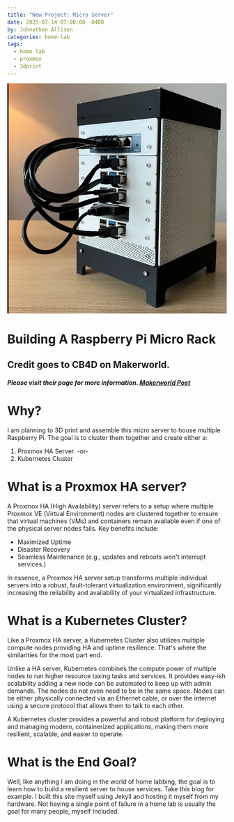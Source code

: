 ```yaml
---
title: "New Project: Micro Server"
date: 2025-07-14 07:00:00 -0400
by: Johnathan Allison
categories: home-lab
tags:
  - home lab
  - proxmox
  - 3dprint
---
```

![photo of final build](assets/photos/New-Project-Micro-Server/microlab.jpg)

# Building A Raspberry Pi Micro Rack

## Credit goes to CB4D on Makerworld.
##### Please visit their page for more information. [Makerworld Post](https://makerworld.com/en/models/1062225-microlab-mini-modular-home-server-rack#profileId-1050648)


# Why?

I am planning to 3D print and assemble this micro server to house multiple Raspberry Pi. The goal is to cluster them together and create either a:
1. Proxmox HA Server.
-or-
2. Kubernetes Cluster

# What is a Proxmox HA server?

A Proxmox HA (High Availability) server refers to a setup where multiple Proxmox VE (Virtual Environment) nodes are clustered together to ensure that virtual machines (VMs) and containers remain available even if one of the physical server nodes fails. Key benefits include:

* Maximized Uptime
* Disaster Recovery
* Seamless Maintenance (e.g., updates and reboots won't interrupt services.)

In essence, a Proxmox HA server setup transforms multiple individual servers into a robust, fault-tolerant virtualization environment, significantly increasing the reliability and availability of your virtualized infrastructure.

# What is a Kubernetes Cluster?

Like a Proxmox HA server, a Kubernetes Cluster also utilizes multiple compute nodes providing HA and uptime resilience. That's where the similarities for the most part end. 

Unlike a HA server, Kubernetes combines the compute power of multiple nodes to run higher resource taxing tasks and services. It provides easy-ish scalability adding a new node can be automated to keep up with admin demands. The nodes do not even need to be in the same space. Nodes can be either physically connected via an Ethernet cable, or over the internet using a secure protocol that allows them to talk to each other. 

A Kubernetes cluster provides a powerful and robust platform for deploying and managing modern, containerized applications, making them more resilient, scalable, and easier to operate.

# What is the End Goal?

Well, like anything I am doing in the world of home labbing, the goal is to learn how to build a resilient server to house services. Take this blog for example. I built this site myself using Jekyll and hosting it myself from my hardware. Not having a single point of failure in a home lab is usually the goal for many people, myself Included. 